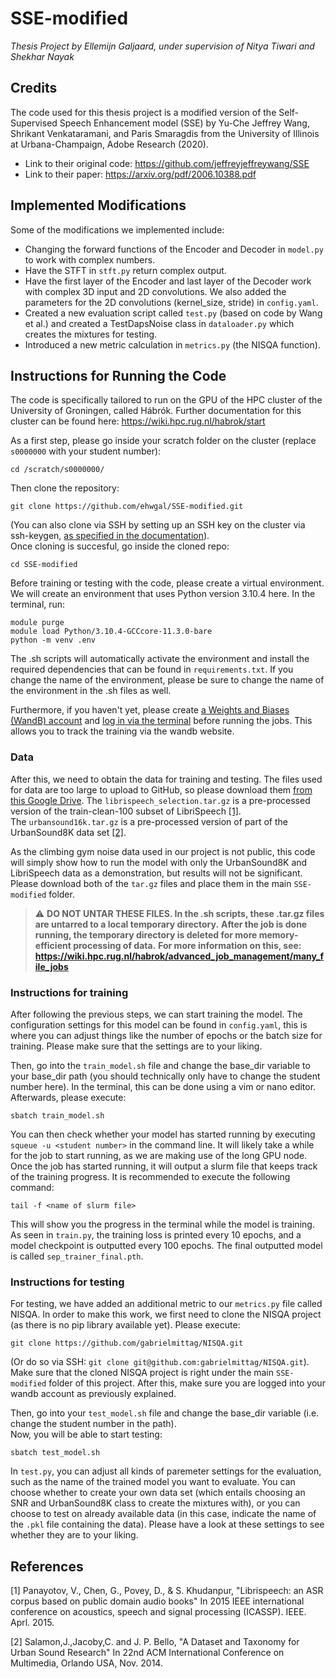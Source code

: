 # SSE-modified  
_Thesis Project by Ellemijn Galjaard, under supervision of Nitya Tiwari and Shekhar Nayak_

## Credits
The code used for this thesis project is a modified version of the Self-Supervised Speech Enhancement model (SSE) by Yu-Che Jeffrey Wang, Shrikant Venkataramani, and Paris Smaragdis from the University of Illinois at Urbana-Champaign, Adobe Research (2020).  

- Link to their original code: https://github.com/jeffreyjeffreywang/SSE
- Link to their paper: https://arxiv.org/pdf/2006.10388.pdf

## Implemented Modifications
Some of the modifications we implemented include:  
- Changing the forward functions of the Encoder and Decoder in ```model.py``` to work with complex numbers.
- Have the STFT in ```stft.py``` return complex output.
- Have the first layer of the Encoder and last layer of the Decoder work with complex 3D input and 2D convolutions. We also added the parameters for the 2D convolutions (kernel_size, stride) in ```config.yaml```.
- Created a new evaluation script called ```test.py``` (based on code by Wang et al.) and created a TestDapsNoise class in ```dataloader.py``` which creates the mixtures for testing.
- Introduced a new metric calculation in ```metrics.py``` (the NISQA function).

## Instructions for Running the Code
The code is specifically tailored to run on the GPU of the HPC cluster of the University of Groningen, called Hábrók.
Further documentation for this cluster can be found here: https://wiki.hpc.rug.nl/habrok/start  

As a first step, please go inside your scratch folder on the cluster (replace ```s0000000``` with your student number):  
```  
cd /scratch/s0000000/  

```
  
Then clone the repository:
```  
git clone https://github.com/ehwgal/SSE-modified.git  

```
(You can also clone via SSH by setting up an SSH key on the cluster via ssh-keygen, [as specified in the documentation](https://wiki.hpc.rug.nl/habrok/connecting_to_the_system/ssh_key_login?s[]=keygen)).  
Once cloning is succesful, go inside the cloned repo:
``` 
cd SSE-modified  

```

Before training or testing with the code, please create a virtual environment. We will create an environment that uses Python version 3.10.4 here.
In the terminal, run:  
```
module purge
module load Python/3.10.4-GCCcore-11.3.0-bare
python -m venv .env  

```  

The .sh scripts will automatically activate the environment and install the required dependencies that can be found in ```requirements.txt```. If you change the name of the environment, please be sure to change the name of the environment in the .sh files as well. 

Furthermore, if you haven't yet, please create [a Weights and Biases (WandB) account](https://wandb.ai/login) and [log in via the terminal](https://docs.wandb.ai/ref/cli/wandb-login) before running the jobs. This allows you to track the training via the wandb website.

### Data
After this, we need to obtain the data for training and testing.
The files used for data are too large to upload to GitHub, so please download them [from this Google Drive](https://drive.google.com/drive/u/0/folders/1QqpeEmKIfQERUHWt1yVtQSyGfB2GtEmf).
The ```librispeech_selection.tar.gz``` is a pre-processed version of the train-clean-100 subset of LibriSpeech [[1]](#1).  
The ```urbansound16k.tar.gz``` is a pre-processed version of part of the UrbanSound8K data set [[2]](#2).

As the climbing gym noise data used in our project is not public, this code will simply show how to run the model with only the UrbanSound8K and LibriSpeech data as a demonstration, but results will not be significant. Please download both of the ```tar.gz``` files and place them in the main ```SSE-modified``` folder.  

> :warning: **DO NOT UNTAR THESE FILES. In the .sh scripts, these .tar.gz files are untarred to a local temporary directory.**
**After the job is done running, the temporary directory is deleted for more memory-efficient processing of data.**
**For more information on this, see: https://wiki.hpc.rug.nl/habrok/advanced_job_management/many_file_jobs**

### Instructions for training
After following the previous steps, we can start training the model.
The configuration settings for this model can be found in ```config.yaml```, this is where you can adjust things like the number of epochs or the batch size for training. Please make sure that the settings are to your liking.  

Then, go into the ```train_model.sh``` file and change the base_dir variable to your base_dir path (you should technically only have to change the student number here). In the terminal, this can be done using a vim or nano editor. Afterwards, please execute:
```
sbatch train_model.sh  

```

You can then check whether your model has started running by executing ```squeue -u <student number>``` in the command line. It will likely take a while for the job to start running, as we are making use of the long GPU node. Once the job has started running, it will output a slurm file that keeps track of the training progress. It is recommended to execute the following command:
```
tail -f <name of slurm file>

```
This will show you the progress in the terminal while the model is training. As seen in ```train.py```, the training loss is printed every 10 epochs, and a model checkpoint is outputted every 100 epochs. The final outputted model is called ```sep_trainer_final.pth```.

### Instructions for testing
For testing, we have added an additional metric to our ```metrics.py``` file called NISQA. In order to make this work, we first need to clone the NISQA project (as there is no pip library available yet). Please execute:
```
git clone https://github.com/gabrielmittag/NISQA.git

```
(Or do so via SSH: ```git clone git@github.com:gabrielmittag/NISQA.git```). Make sure that the cloned NISQA project is right under the main ```SSE-modified``` folder of this project. 
After this, make sure you are logged into your wandb account as previously explained. 

Then, go into your ```test_model.sh``` file and change the base_dir variable (i.e. change the student number in the path).   
Now, you will be able to start testing:
```
sbatch test_model.sh

``` 

In ```test.py```, you can adjust all kinds of paremeter settings for the evaluation, such as the name of the trained model you want to evaluate. You can choose whether to create your own data set (which entails choosing an SNR and UrbanSound8K class to create the mixtures with), or you can choose to test on already available data (in this case, indicate the name of the ```.pkl``` file containing the data). Please have a look at these settings to see whether they are to your liking.


## References

[1] <a id="2"> Panayotov, V., Chen, G., Povey, D., & S. Khudanpur, "Librispeech: an ASR corpus based on public domain audio books" In 2015 IEEE international conference on acoustics, speech and signal processing (ICASSP). IEEE. Aprl. 2015.</a>

[2] <a id="1">Salamon,J.,Jacoby,C. and J. P. Bello, "A Dataset and Taxonomy for Urban Sound Research" In 22nd ACM International Conference on Multimedia, Orlando USA, Nov. 2014.</a>
